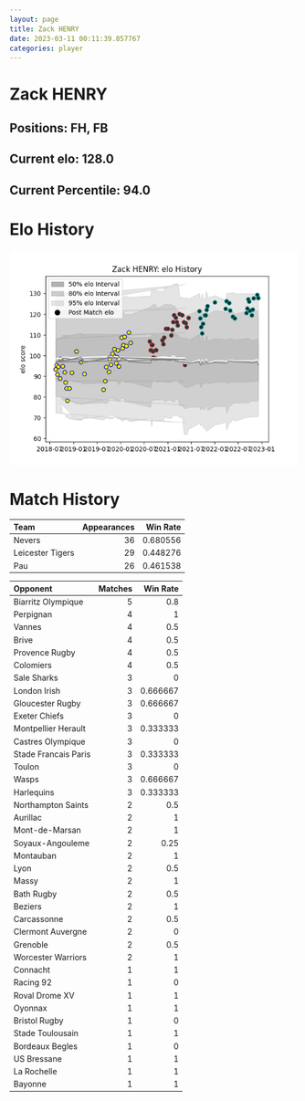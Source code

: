 ```yaml
---  
layout: page  
title: Zack HENRY  
date: 2023-03-11 00:11:39.857767  
categories: player  
---
```

# Zack HENRY

## Positions: FH, FB

## Current elo: 128.0

## Current Percentile: 94.0

# Elo History


![elo history](history_ZackHENRY.png)
# Match History


| Team             |   Appearances |   Win Rate |
|:-----------------|--------------:|-----------:|
| Nevers           |            36 |   0.680556 |
| Leicester Tigers |            29 |   0.448276 |
| Pau              |            26 |   0.461538 |

| Opponent             |   Matches |   Win Rate |
|:---------------------|----------:|-----------:|
| Biarritz Olympique   |         5 |   0.8      |
| Perpignan            |         4 |   1        |
| Vannes               |         4 |   0.5      |
| Brive                |         4 |   0.5      |
| Provence Rugby       |         4 |   0.5      |
| Colomiers            |         4 |   0.5      |
| Sale Sharks          |         3 |   0        |
| London Irish         |         3 |   0.666667 |
| Gloucester Rugby     |         3 |   0.666667 |
| Exeter Chiefs        |         3 |   0        |
| Montpellier Herault  |         3 |   0.333333 |
| Castres Olympique    |         3 |   0        |
| Stade Francais Paris |         3 |   0.333333 |
| Toulon               |         3 |   0        |
| Wasps                |         3 |   0.666667 |
| Harlequins           |         3 |   0.333333 |
| Northampton Saints   |         2 |   0.5      |
| Aurillac             |         2 |   1        |
| Mont-de-Marsan       |         2 |   1        |
| Soyaux-Angouleme     |         2 |   0.25     |
| Montauban            |         2 |   1        |
| Lyon                 |         2 |   0.5      |
| Massy                |         2 |   1        |
| Bath Rugby           |         2 |   0.5      |
| Beziers              |         2 |   1        |
| Carcassonne          |         2 |   0.5      |
| Clermont Auvergne    |         2 |   0        |
| Grenoble             |         2 |   0.5      |
| Worcester Warriors   |         2 |   1        |
| Connacht             |         1 |   1        |
| Racing 92            |         1 |   0        |
| Roval Drome XV       |         1 |   1        |
| Oyonnax              |         1 |   1        |
| Bristol Rugby        |         1 |   0        |
| Stade Toulousain     |         1 |   1        |
| Bordeaux Begles      |         1 |   0        |
| US Bressane          |         1 |   1        |
| La Rochelle          |         1 |   1        |
| Bayonne              |         1 |   1        |